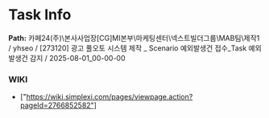 # Task Info

**Path:** 카페24(주)\본사사업장\[CG]MI본부\마케팅센터\넥스트빌더그룹\MAB팀\제작1 / yhseo / [273120] 광고 풀오토 시스템 제작 _ Scenario 예외발생건 접수_Task 예외 발생건 감지 / 2025-08-01_00-00-00

### WIKI
- ["https://wiki.simplexi.com/pages/viewpage.action?pageId=2766852582"]

